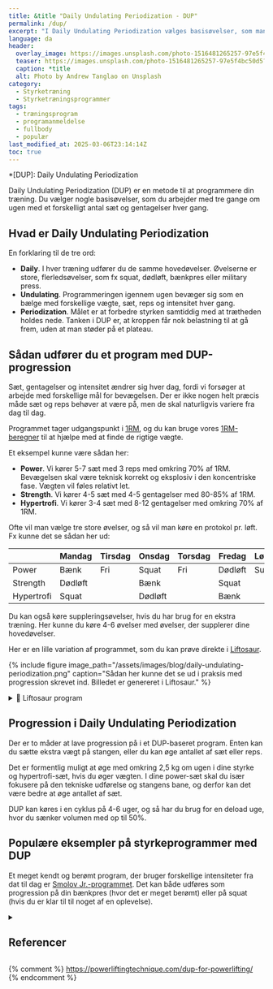 ```yaml
---
title: &title "Daily Undulating Periodization - DUP"
permalink: /dup/
excerpt: "I Daily Undulating Periodization vælges basisøvelser, som man gennem ugen arbejder med tre gange med forskelligt antal sæt og gentagelser - for at træne power, styrke og hypertrofi."
language: da
header:
  overlay_image: https://images.unsplash.com/photo-1516481265257-97e5f4bc50d5?ixlib=rb-1.2.1&ixid=eyJhcHBfaWQiOjEyMDd9&auto=format&fit=crop&h=630&w=1200&q=60
  teaser: https://images.unsplash.com/photo-1516481265257-97e5f4bc50d5?ixlib=rb-1.2.1&ixid=eyJhcHBfaWQiOjEyMDd9&auto=format&fit=crop&h=300&w=400&q=10
  caption: *title
  alt: Photo by Andrew Tanglao on Unsplash
category:
  - Styrketræning
  - Styrketræningsprogrammer
tags:
  - træningsprogram
  - programanmeldelse
  - fullbody
  - populær
last_modified_at: 2025-03-06T23:14:14Z
toc: true
---
```


*[DUP]: Daily Undulating Periodization

Daily Undulating Periodization (DUP) er en metode til at programmere din træning. Du vælger nogle basisøvelser, som du arbejder med tre gange om ugen med et forskelligt antal sæt og gentagelser hver gang.

## Hvad er Daily Undulating Periodization

En forklaring til de tre ord:

- **Daily**. I hver træning udfører du de samme hovedøvelser. Øvelserne er store, flerledsøvelser, som fx squat, dødløft, bænkpres eller military press.
- **Undulating**. Programmeringen igennem ugen bevæger sig som en bælge med forskellige vægte, sæt, reps og intensitet hver gang.
- **Periodization**. Målet er at forbedre styrken samtiddig med at trætheden holdes nede. Tanken i DUP er, at kroppen får nok belastning til at gå frem, uden at man støder på et plateau.

## Sådan udfører du et program med DUP-progression

Sæt, gentagelser og intensitet ændrer sig hver dag, fordi vi forsøger at arbejde med forskellige mål for bevægelsen. Der er ikke nogen helt præcis måde sæt og reps behøver at være på, men de skal naturligvis variere fra dag til dag.

Programmet tager udgangspunkt i [1RM](/rm-maxtest/), og du kan bruge vores [1RM-beregner](/rm-beregner/) til at hjælpe med at finde de rigtige vægte.

Et eksempel kunne være sådan her:

- **Power**. Vi kører 5-7 sæt med 3 reps med omkring 70% af 1RM. Bevægelsen skal være teknisk korrekt og eksplosiv i den koncentriske fase. Vægten vil føles relativt let.
- **Strength**. Vi kører 4-5 sæt med 4-5 gentagelser med 80-85% af 1RM.
- **Hypertrofi**. Vi kører 3-4 sæt med 8-12 gentagelser med omkring 70% af 1RM.

Ofte vil man vælge tre store øvelser, og så vil man køre en protokol pr. løft. Fx kunne det se sådan her ud:

|            | Mandag  | Tirsdag | Onsdag  | Torsdag | Fredag   | Lørdag  | Søndag |
|------------|---------|---------|---------|---------|----------|---------|--------|
| Power      | Bænk    | Fri     | Squat   | Fri     | Dødløft  | Sup/fri | Fri    |
| Strength   | Dødløft |         | Bænk    |         | Squat    |         |        |
| Hypertrofi | Squat   |         | Dødløft |         | Bænk     |         |        |

Du kan også køre suppleringsøvelser, hvis du har brug for en ekstra træning. Her kunne du køre 4-6 øvelser med øvelser, der supplerer dine hovedøvelser.

Her er en lille variation af programmet, som du kan prøve direkte i [Liftosaur](/liftosaur/).

{% include figure image_path="/assets/images/blog/daily-undulating-periodization.png" caption="Sådan her kunne det se ud i praksis med progression skrevet ind. Billedet er genereret i Liftosaur." %}

<details markdown="1" class="faq">
  <summary>🦖 Liftosaur program</summary>

```
# Week 1
## Day 1
Heavy: Squat / 4x3 / @7 / progress: dp(2.5kg, 3, 4)
Moderate: Bench Press, Barbell / 4x6 @7 / progress: dp(2.5kg, 6, 8)
Light: Deadlift / 3x8 @7 / progress: dp(2.5kg, 8, 10)

## Day 2
Moderate: Squat / 4x6 / @7 / progress: dp(2.5kg, 6, 8)
Light: Bench Press, Barbell / 3x10 @7 / progress: dp(2.5kg, 10, 12)
Heavy: Deadlift / 3x3 @7 / progress: dp(2.5kg, 3, 4)

## Day 3
Light: Squat / 4x8 / @7 / progress: dp(2.5kg, 8, 10)
Heavy: Bench Press, Barbell / 4x3 @7 / progress: dp(2.5kg, 3, 4)
Moderate: Deadlift / 3x6 @7 / progress: lp(2.5kg, 1)
```

</details>

## Progression i Daily Undulating Periodization

Der er to måder at lave progression på i et DUP-baseret program. Enten kan du sætte ekstra vægt på stangen, eller du kan øge antallet af sæt eller reps.

Det er formentlig muligt at øge med omkring 2,5 kg om ugen i dine styrke og hypertrofi-sæt, hvis du øger vægten. I dine power-sæt skal du især fokusere på den tekniske udførelse og stangens bane, og derfor kan det være bedre at øge antallet af sæt.

DUP kan køres i en cyklus på 4-6 uger, og så har du brug for en deload uge, hvor du sænker volumen med op til 50%.

## Populære eksempler på styrkeprogrammer med DUP

Et meget kendt og berømt program, der bruger forskellige intensiteter fra dat til dag er [Smolov Jr.-programmet](/smolov-jr-beregner/). Det kan både udføres som progression på din bænkpres (hvor det er meget berømt) eller på squat (hvis du er klar til til noget af en oplevelse).

<details markdown="1" class="references">
  <summary><h2 id="references">Referencer</h2></summary>

- [Daily Undulating Periodization: The Bogeyman of Training Programs](https://www.strongerbyscience.com/daily-undulating-periodization/)
- [Daily Undulating Periodization (DUP) Training](https://www.askmen.com/sports/bodybuilding/daily-undulating-periodization-dup-training.html)
- [The DUP Bible](https://www.jmaxfitness.com/blog/daily-undulating-periodization/)
- [Daily Undulating Periodization: Conjugate Adapted for Raw Lifters](https://www.elitefts.com/education/daily-undulating-periodization-conjugate-adapted-for-raw-lifters/)
</details>

{% comment %}
https://powerliftingtechnique.com/dup-for-powerlifting/
{% endcomment %}
